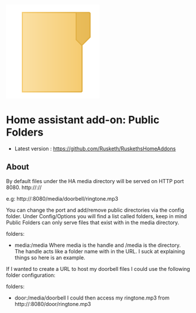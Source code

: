 ![Logo ](https://github.com/ChristoffBo/homeassistant/blob/main/publicfolders/logo.png)
# Home assistant add-on: Public Folders

- Latest version : https://github.com/Rusketh/RuskethsHomeAddons

## About


 
 By default files under the HA media directory will be served on HTTP port 8080.
http://<HA-IP>:<port>/<handle>/<filepath>

e.g: http://<HA-IP>:8080/media/doorbell/ringtone.mp3

You can change the port and add/remove public directories via the config folder.
Under Config/Options you will find a list called folders, keep in mind Public Folders can only serve files that exist with in the media directory.

folders:
  - media:/media
Where media is the handle and /media is the directory. The handle acts like a folder name with in the URL. I suck at explaining things so here is an example.

If I wanted to create a URL to host my doorbell files I could use the following folder configuration:

folders:
  - door:/media/doorbell
I could then access my ringtone.mp3 from
http://<HA-IP>:8080/door/ringtone.mp3
 


